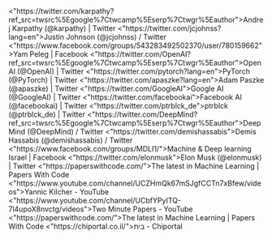<html>
<body>
 <"https://twitter.com/karpathy?ref_src=twsrc%5Egoogle%7Ctwcamp%5Eserp%7Ctwgr%5Eauthor">Andrej Karpathy (@karpathy) | Twitter</a> 
 <"https://twitter.com/jcjohnss?lang=en">Justin Johnson (@jcjohnss) / Twitter</a> 
 <"https://www.facebook.com/groups/543283492502370/user/780159662">Yam Peleg | Facebook</a> 
 <"https://twitter.com/OpenAI?ref_src=twsrc%5Egoogle%7Ctwcamp%5Eserp%7Ctwgr%5Eauthor">OpenAI (@OpenAI) | Twitter</a> 
 <"https://twitter.com/pytorch?lang=en">PyTorch (@PyTorch) | Twitter</a> 
 <"https://twitter.com/apaszke?lang=en">Adam Paszke (@apaszke) | Twitter</a> 
 <"https://twitter.com/GoogleAI">Google AI (@GoogleAI) | Twitter</a> 
 <"https://twitter.com/facebookai">Facebook AI (@facebookai) | Twitter</a> 
 <"https://twitter.com/ptrblck_de">ptrblck (@ptrblck_de) | Twitter</a> 
 <"https://twitter.com/DeepMind?ref_src=twsrc%5Egoogle%7Ctwcamp%5Eserp%7Ctwgr%5Eauthor">DeepMind (@DeepMind) / Twitter</a> 
 <"https://twitter.com/demishassabis">Demis Hassabis (@demishassabis) / Twitter</a> 
 <"https://www.facebook.com/groups/MDLI1/">Machine & Deep learning Israel | Facebook</a> 
 <"https://twitter.com/elonmusk">Elon Musk (@elonmusk) | Twitter</a> 
 <"https://paperswithcode.com/">The latest in Machine Learning | Papers With Code</a> 
 <"https://www.youtube.com/channel/UCZHmQk67mSJgfCCTn7xBfew/videos">Yannic Kilcher - YouTube</a> 
 <"https://www.youtube.com/channel/UCbfYPyITQ-7l4upoX8nvctg/videos">Two Minute Papers - YouTube</a> 
 <"https://paperswithcode.com/">The latest in Machine Learning | Papers With Code</a> 
 <"https://chiportal.co.il/">בית - Chiportal</a> 
</body>
</html>
